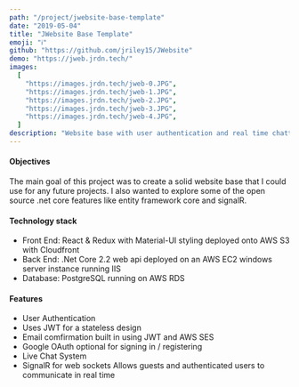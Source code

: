 ```yaml
---
path: "/project/jwebsite-base-template"
date: "2019-05-04"
title: "JWebsite Base Template"
emoji: "ℹ️"
github: "https://github.com/jriley15/JWebsite"
demo: "https://jweb.jrdn.tech/"
images:
  [
    "https://images.jrdn.tech/jweb-0.JPG",
    "https://images.jrdn.tech/jweb-1.JPG",
    "https://images.jrdn.tech/jweb-2.JPG",
    "https://images.jrdn.tech/jweb-3.JPG",
    "https://images.jrdn.tech/jweb-4.JPG",
  ]
description: "Website base with user authentication and real time chatting built with React and .Net core"
---
```


#### Objectives

The main goal of this project was to create a solid website base that I could use for any future projects. I also wanted to explore some of the open source .net core features like entity framework core and signalR.

#### Technology stack

- Front End: React & Redux with Material-UI styling deployed onto AWS S3 with Cloudfront
- Back End: .Net Core 2.2 web api deployed on an AWS EC2 windows server instance running IIS
- Database: PostgreSQL running on AWS RDS

#### Features

- User Authentication
- Uses JWT for a stateless design
- Email comfirmation built in using JWT and AWS SES
- Google OAuth optional for signing in / registering
- Live Chat System
- SignalR for web sockets Allows guests and authenticated users to communicate in real time

